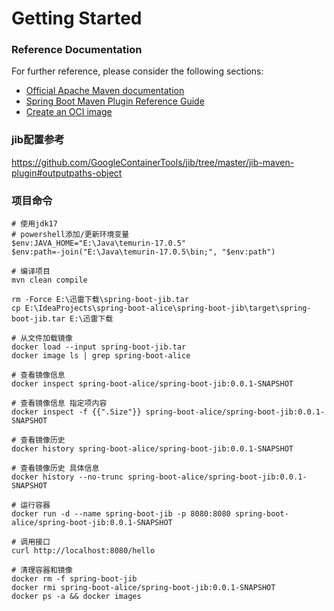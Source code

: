 # Getting Started

### Reference Documentation
For further reference, please consider the following sections:

* [Official Apache Maven documentation](https://maven.apache.org/guides/index.html)
* [Spring Boot Maven Plugin Reference Guide](https://docs.spring.io/spring-boot/docs/3.0.5/maven-plugin/reference/html/)
* [Create an OCI image](https://docs.spring.io/spring-boot/docs/3.0.5/maven-plugin/reference/html/#build-image)

### jib配置参考

https://github.com/GoogleContainerTools/jib/tree/master/jib-maven-plugin#outputpaths-object

### 项目命令

```shell
# 使用jdk17
# powershell添加/更新环境变量
$env:JAVA_HOME="E:\Java\temurin-17.0.5"
$env:path=-join("E:\Java\temurin-17.0.5\bin;", "$env:path")

# 编译项目
mvn clean compile

rm -Force E:\迅雷下载\spring-boot-jib.tar
cp E:\IdeaProjects\spring-boot-alice\spring-boot-jib\target\spring-boot-jib.tar E:\迅雷下载

# 从文件加载镜像
docker load --input spring-boot-jib.tar
docker image ls | grep spring-boot-alice

# 查看镜像信息
docker inspect spring-boot-alice/spring-boot-jib:0.0.1-SNAPSHOT

# 查看镜像信息 指定项内容
docker inspect -f {{".Size"}} spring-boot-alice/spring-boot-jib:0.0.1-SNAPSHOT

# 查看镜像历史
docker history spring-boot-alice/spring-boot-jib:0.0.1-SNAPSHOT

# 查看镜像历史 具体信息
docker history --no-trunc spring-boot-alice/spring-boot-jib:0.0.1-SNAPSHOT

# 运行容器
docker run -d --name spring-boot-jib -p 8080:8080 spring-boot-alice/spring-boot-jib:0.0.1-SNAPSHOT

# 调用接口
curl http://localhost:8080/hello

# 清理容器和镜像
docker rm -f spring-boot-jib
docker rmi spring-boot-alice/spring-boot-jib:0.0.1-SNAPSHOT
docker ps -a && docker images

```